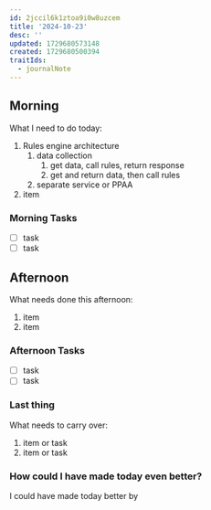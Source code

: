 ```yaml
---
id: 2jccil6k1ztoa9i0w8uzcem
title: '2024-10-23'
desc: ''
updated: 1729680573148
created: 1729680500394
traitIds:
  - journalNote
---
```


## Morning

<!-- Morning Tasks -->

What I need to do today:

1. Rules engine architecture  
   1. data collection
      1. get data, call rules, return response
      2. get and return data, then call rules
   2. separate service or PPAA
2. item

### Morning Tasks

- [ ] task
- [ ] task

## Afternoon

What needs done this afternoon:

1. item
2. item

### Afternoon Tasks

- [ ] task
- [ ] task

### Last thing

What needs to carry over:

1. item or task
2. item or task

### How could I have made today even better?

I could have made today better by
